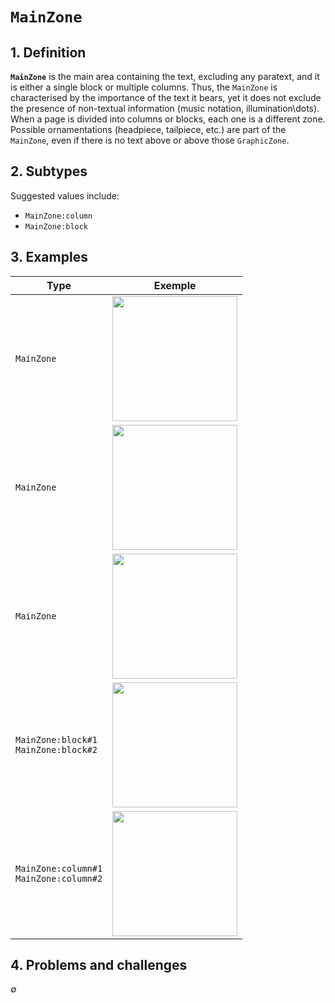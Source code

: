 # `MainZone`

## 1. Definition

**`MainZone`** is the main area containing the text, excluding any paratext, and it is either a single block or multiple columns. Thus, the `MainZone` is characterised by the importance of the text it bears, yet it does not exclude the presence of non-textual information (music notation, illumination\dots). When a page is divided into columns or blocks, each one is a different zone. Possible ornamentations (headpiece, tailpiece, etc.) are part of the `MainZone`, even if there is no text above or above those `GraphicZone`.

## 2. Subtypes

Suggested values include:

- `MainZone:column`
- `MainZone:block`

## 3. Examples

| Type | Exemple |
|------|---------|
| `MainZone` | <img src="btv1b8601519p_f144_line.jpg" width="200px">  |
| `MainZone` | <img src="btv1b86095588_f13_line.jpg" width="200px">  |
| `MainZone` | <img src="btv1b8609568n_f103_line.jpg" width="200px">  |
| `MainZone:block#1` <br /> `MainZone:block#2` | <img src="Bodin2012_12_14_line.jpg" width="200px">  |
| `MainZone:column#1` <br /> `MainZone:column#2` | <img src="btv1b84259980_f47_line.jpg" width="200px">  |

## 4. Problems and challenges

∅